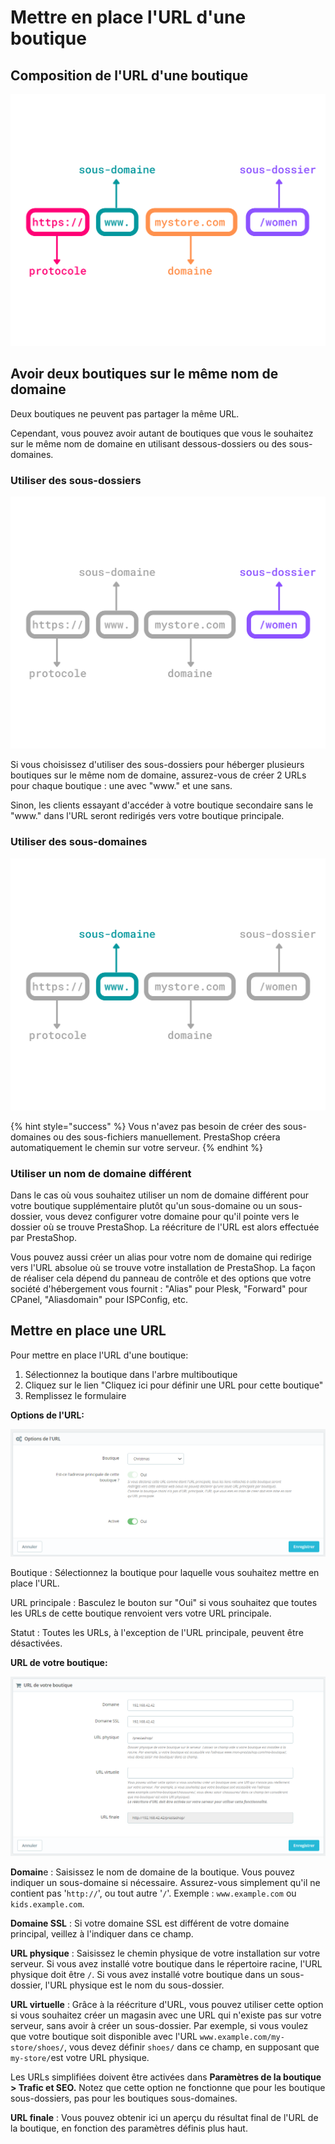 # Mettre en place l'URL d'une boutique

## Composition de l'URL d'une boutique

![](<../../../.gitbook/assets/httpswww.mystore.comwomen (6).png>)

## Avoir deux boutiques sur le même nom de domaine

Deux boutiques ne peuvent pas partager la même URL.&#x20;

Cependant, vous pouvez avoir autant de boutiques que vous le souhaitez sur le même nom de domaine en utilisant dessous-dossiers ou des sous-domaines.

### Utiliser des sous-dossiers&#x20;

![](<../../../.gitbook/assets/httpswww.mystore.comwomen (7).png>)

Si vous choisissez d'utiliser des sous-dossiers pour héberger plusieurs boutiques sur le même nom de domaine, assurez-vous de créer 2 URLs pour chaque boutique : une avec "www." et une sans.&#x20;

Sinon, les clients essayant d'accéder à votre boutique secondaire sans le "www." dans l'URL seront redirigés vers votre boutique principale.&#x20;

### Utiliser des sous-domaines

![](<../../../.gitbook/assets/httpswww.mystore.comwomen (8).png>)

{% hint style="success" %}
Vous n'avez pas besoin de créer des sous-domaines ou des sous-fichiers manuellement. PrestaShop créera automatiquement le chemin sur votre serveur.
{% endhint %}

### Utiliser un nom de domaine différent

Dans le cas où vous souhaitez utiliser un nom de domaine différent pour votre boutique supplémentaire plutôt qu'un sous-domaine ou un sous-dossier, vous devez configurer votre domaine pour qu'il pointe vers le dossier où se trouve PrestaShop. La réécriture de l'URL est alors effectuée par PrestaShop.&#x20;

Vous pouvez aussi créer un alias pour votre nom de domaine qui redirige vers l'URL absolue où se trouve votre installation de PrestaShop. La façon de réaliser cela dépend du panneau de contrôle et des options que votre société d'hébergement vous fournit : "Alias" pour Plesk, "Forward" pour CPanel, "Aliasdomain" pour ISPConfig, etc.

## Mettre en place une URL

Pour mettre en place l'URL d'une boutique:

1. Sélectionnez la boutique dans l'arbre multiboutique
2. Cliquez sur le lien "Cliquez ici pour définir une URL pour cette boutique"&#x20;
3. Remplissez le formulaire

**Options de l'URL:**&#x20;

![](<../../../.gitbook/assets/image (49).png>)

Boutique : Sélectionnez la boutique pour laquelle vous souhaitez mettre en place l'URL.

URL principale : Basculez le bouton sur "Oui" si vous souhaitez que toutes les URLs de cette boutique renvoient vers votre URL principale.

Statut : Toutes les URLs, à l'exception de l'URL principale, peuvent être désactivées.

**URL de votre boutique:**

![](<../../../.gitbook/assets/image (52).png>)

**Domain**e : Saisissez le nom de domaine de la boutique. Vous pouvez indiquer un sous-domaine si nécessaire. Assurez-vous simplement qu'il ne contient pas '`http://`', ou tout autre '`/`'. Exemple : `www.example.com` ou `kids.example.com`.&#x20;

**Domaine SSL** : Si votre domaine SSL est différent de votre domaine principal, veillez à l'indiquer dans ce champ.&#x20;

**URL physique** : Saisissez le chemin physique de votre installation sur votre serveur. Si vous avez installé votre boutique dans le répertoire racine, l'URL physique doit être `/`. Si vous avez installé votre boutique dans un sous-dossier, l'URL physique est le nom du sous-dossier.&#x20;

**URL virtuelle** : Grâce à la réécriture d'URL, vous pouvez utiliser cette option si vous souhaitez créer un magasin avec une URL qui n'existe pas sur votre serveur, sans avoir à créer un sous-dossier. Par exemple, si vous voulez que votre boutique soit disponible avec l'URL `www.example.com/my-store/shoes/`, vous devez définir `shoes/` dans ce champ, en supposant que `my-store/`est votre URL physique.&#x20;

Les URLs simplifiées doivent être activées dans **Paramètres de la boutique > Trafic et SEO.** Notez que cette option ne fonctionne que pour les boutique sous-dossiers, pas pour les boutiques sous-domaines.&#x20;

**URL finale** : Vous pouvez obtenir ici un aperçu du résultat final de l'URL de la boutique, en fonction des paramètres définis plus haut.



